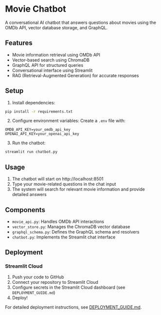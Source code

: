 # Movie Chatbot

A conversational AI chatbot that answers questions about movies using the OMDb API, vector database storage, and GraphQL.

## Features

- Movie information retrieval using OMDb API
- Vector-based search using ChromaDB
- GraphQL API for structured queries
- Conversational interface using Streamlit
- RAG (Retrieval-Augmented Generation) for accurate responses

## Setup

1. Install dependencies:
```bash
pip install -r requirements.txt
```

2. Configure environment variables:
Create a `.env` file with:
```
OMDB_API_KEY=your_omdb_api_key
OPENAI_API_KEY=your_openai_api_key
```

3. Run the chatbot:
```bash
streamlit run chatbot.py
```

## Usage

1. The chatbot will start on http://localhost:8501
2. Type your movie-related questions in the chat input
3. The system will search for relevant movie information and provide detailed answers

## Components

- `movie_api.py`: Handles OMDb API interactions
- `vector_store.py`: Manages the ChromaDB vector database
- `graphql_schema.py`: Defines the GraphQL schema and resolvers
- `chatbot.py`: Implements the Streamlit chat interface

## Deployment

### Streamlit Cloud

1. Push your code to GitHub
2. Connect your repository to Streamlit Cloud
3. Configure secrets in the Streamlit Cloud dashboard (see `DEPLOYMENT_GUIDE.md`)
4. Deploy!

For detailed deployment instructions, see [DEPLOYMENT_GUIDE.md](DEPLOYMENT_GUIDE.md).

